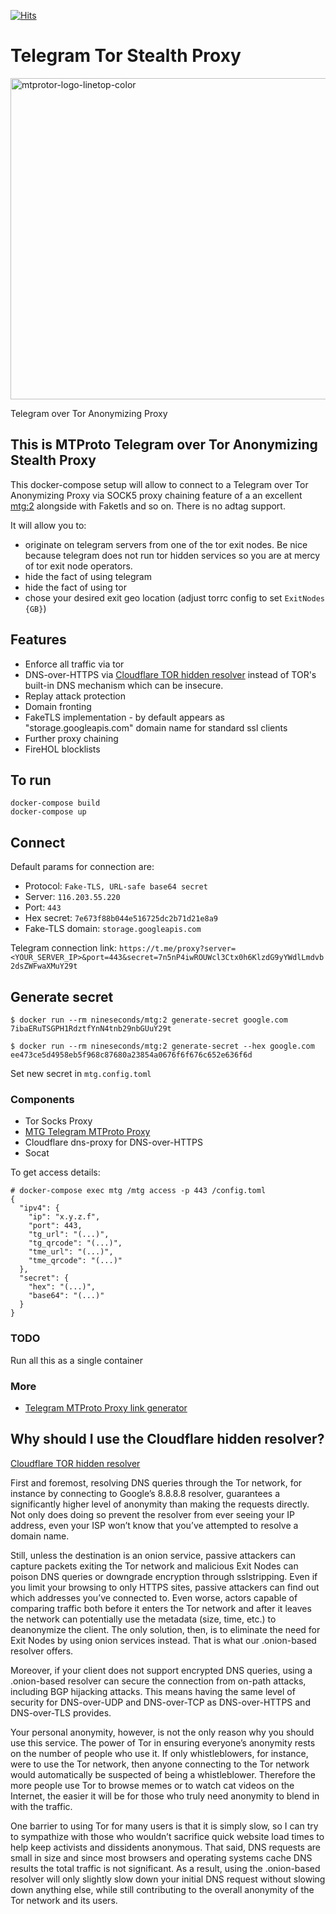 [![Hits](https://hits.seeyoufarm.com/api/count/incr/badge.svg?url=https%3A%2F%2Fgithub.com%2Ffluential%2Ftelegram-tor-proxy%2F&count_bg=%2379C83D&title_bg=%23555555&icon=&icon_color=%23E7E7E7&title=hits&edge_flat=false)](https://hits.seeyoufarm.com)

# Telegram Tor Stealth Proxy
<img width="514" alt="mtprotor-logo-linetop-color" src="https://github.com/fluential/telegram-tor-proxy/assets/1957220/1bf3085a-9d5f-4b42-951f-12cfe2233d2a">

Telegram over Tor Anonymizing Proxy


## This is MTProto Telegram over Tor Anonymizing Stealth Proxy

This docker-compose setup will allow to connect to a Telegram over Tor Anonymizing Proxy via SOCK5 proxy chaining feature of a an excellent [mtg:2](https://github.com/9seconds/mtg/tree/v2) alongside with Faketls and so on. There is no adtag support.

It will allow you to:
  - originate on telegram servers from one of the tor exit nodes. Be nice because telegram does not run tor hidden services so you are at mercy of tor exit node operators.
  - hide the fact of using telegram
  - hide the fact of using tor
  - chose your desired exit geo location (adjust torrc config to set `ExitNodes {GB}`)

## Features
- Enforce all traffic via tor
- DNS-over-HTTPS via [Cloudflare TOR hidden resolver](https://blog.cloudflare.com/welcome-hidden-resolver) instead of TOR's built-in DNS mechanism which can be insecure.
- Replay attack protection
- Domain fronting
- FakeTLS implementation - by default appears as "storage.googleapis.com" domain name for standard ssl clients
- Further proxy chaining
- FireHOL blocklists

## To run

```shell
docker-compose build
docker-compose up
```

## Connect

Default params for connection are:
- Protocol: `Fake-TLS, URL-safe base64 secret`
- Server: `116.203.55.220`
- Port: `443`
- Hex secret: `7e673f88b044e516725dc2b71d21e8a9`
- Fake-TLS domain: `storage.googleapis.com`

Telegram connection link: `https://t.me/proxy?server=<YOUR_SERVER_IP>&port=443&secret=7n5nP4iwROUWcl3Ctx0h6KlzdG9yYWdlLmdvb2dsZWFwaXMuY29t`

## Generate secret

```shell
$ docker run --rm nineseconds/mtg:2 generate-secret google.com
7ibaERuTSGPH1RdztfYnN4tnb29nbGUuY29t

$ docker run --rm nineseconds/mtg:2 generate-secret --hex google.com
ee473ce5d4958eb5f968c87680a23854a0676f6f676c652e636f6d
```

Set new secret in `mtg.config.toml`

### Components

- Tor Socks Proxy
- [MTG Telegram MTProto Proxy](https://github.com/9seconds/mtg/tree/v2)
- Cloudflare dns-proxy for DNS-over-HTTPS
- Socat

To get access details:
```shell
# docker-compose exec mtg /mtg access -p 443 /config.toml
{
  "ipv4": {
    "ip": "x.y.z.f",
    "port": 443,
    "tg_url": "(...)",
    "tg_qrcode": "(...)",
    "tme_url": "(...)",
    "tme_qrcode": "(...)"
  },
  "secret": {
    "hex": "(...)",
    "base64": "(...)"
  }
}
```
### TODO
Run all this as a single container

### More
- [Telegram MTProto Proxy link generator](http://seriyps.ru/mtpgen.html)

## Why should I use the Cloudflare hidden resolver?
[Cloudflare TOR hidden resolver](https://blog.cloudflare.com/welcome-hidden-resolver)

First and foremost, resolving DNS queries through the Tor network, for instance by connecting to Google’s 8.8.8.8 resolver, guarantees a significantly higher level of anonymity than making the requests directly. Not only does doing so prevent the resolver from ever seeing your IP address, even your ISP won’t know that you’ve attempted to resolve a domain name.

Still, unless the destination is an onion service, passive attackers can capture packets exiting the Tor network and malicious Exit Nodes can poison DNS queries or downgrade encryption through sslstripping. Even if you limit your browsing to only HTTPS sites, passive attackers can find out which addresses you’ve connected to. Even worse, actors capable of comparing traffic both before it enters the Tor network and after it leaves the network can potentially use the metadata (size, time, etc.) to deanonymize the client. The only solution, then, is to eliminate the need for Exit Nodes by using onion services instead. That is what our .onion-based resolver offers.

Moreover, if your client does not support encrypted DNS queries, using a .onion-based resolver can secure the connection from on-path attacks, including BGP hijacking attacks. This means having the same level of security for DNS-over-UDP and DNS-over-TCP as DNS-over-HTTPS and DNS-over-TLS provides.

Your personal anonymity, however, is not the only reason why you should use this service. The power of Tor in ensuring everyone’s anonymity rests on the number of people who use it. If only whistleblowers, for instance, were to use the Tor network, then anyone connecting to the Tor network would automatically be suspected of being a whistleblower. Therefore the more people use Tor to browse memes or to watch cat videos on the Internet, the easier it will be for those who truly need anonymity to blend in with the traffic.

One barrier to using Tor for many users is that it is simply slow, so I can try to sympathize with those who wouldn’t sacrifice quick website load times to help keep activists and dissidents anonymous. That said, DNS requests are small in size and since most browsers and operating systems cache DNS results the total traffic is not significant. As a result, using the .onion-based resolver will only slightly slow down your initial DNS request without slowing down anything else, while still contributing to the overall anonymity of the Tor network and its users.
